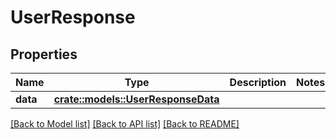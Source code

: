 # UserResponse

## Properties

Name | Type | Description | Notes
------------ | ------------- | ------------- | -------------
**data** | [**crate::models::UserResponseData**](UserResponse_data.md) |  | 

[[Back to Model list]](../README.md#documentation-for-models) [[Back to API list]](../README.md#documentation-for-api-endpoints) [[Back to README]](../README.md)


